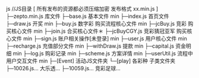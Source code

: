 js  			//JS目录  [ 所有发布的资源都必须压缩加密 发布格式 xx.min.js ]
├─zepto.min.js      库文件
├─base.js      		基本文件 min
├─index.js  		首页文件
├─draw.js      		开奖 min
├─buy.js       		数字彩 购买流程核心文件 min
├─jcBuy.js     		竞彩 购买核心文件 min
├─join.js   		合买核心文件＊
├─jcBuyCGY.js     	竞彩猜冠亚军 购买核心文件 min
├─sign.js      		账户相关操作[未登录] min
├─user.js      		用户核心文件 min
├─recharge.js 		充值部分文件 min
├─withDraw.js 		提款 min
├─capital.js 		资金明细 min
├─log.js 			购彩记录 min
├─scheme.js 		方案详情 min
├─userUtil.js  		流程中用户交互文件 min
├─[Event]     		活动JS文件夹
└─[play]         	各彩种 子类文件夹
 	├─10026.js...   大乐透...
 	├─10059.js...   竞彩足球...
	